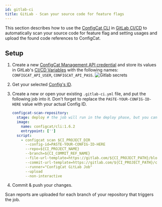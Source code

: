 ```yaml
---
id: gitlab-ci
title: GitLab - Scan your source code for feature flags
---
```


This section describes how to use the [ConfigCat CLI](/docs/advanced/cli) in <a target="_blank" href="https://docs.gitlab.com/ee/ci/">GitLab CI/CD</a>
to automatically scan your source code for feature flag and setting usages and upload the found code references to ConfigCat.

## Setup

1. Create a new <a target="_blank" href="https://app.configcat.com/my-account/public-api-credentials">ConfigCat Management API credential</a> and store its values in GitLab's <a target="_blank" href="https://docs.gitlab.com/ee/ci/variables/">CI/CD Variables</a> with the following names: `CONFIGCAT_API_USER`, `CONFIGCAT_API_PASS`.
   <img className="bordered zoomable" src="/docs/assets/cli/scan/gl_secrets.png" alt="Gitlab secrets" />

2. Get your selected [Config's ID](/docs/advanced/code-references/overview#config-id).

3. Create a new or open your existing `.gitlab-ci.yml` file, and put the following job into it.
   Don't forget to replace the `PASTE-YOUR-CONFIG-ID-HERE` value with your actual Config ID.

   ```yaml
   configcat-scan-repository:
     stage: deploy # the job will run in the deploy phase, but you can choose from any other phases you have
     image:
       name: configcat/cli:1.6.2
       entrypoint: ['']
     script:
       - configcat scan $CI_PROJECT_DIR
         --config-id=PASTE-YOUR-CONFIG-ID-HERE
         --repo=${CI_PROJECT_NAME}
         --branch=${CI_COMMIT_REF_NAME}
         --file-url-template=https://gitlab.com/${CI_PROJECT_PATH}/blob/{commitHash}/{filePath}#L{lineNumber}
         --commit-url-template=https://gitlab.com/${CI_PROJECT_PATH}/commit/{commitHash}
         --runner="ConfigCat GitLab Job"
         --upload
         --non-interactive
   ```

4. Commit & push your changes.

Scan reports are uploaded for each branch of your repository that triggers the job.
